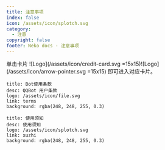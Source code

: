 ```yaml
---
title: 注意事项
index: false
icon: /assets/icon/splotch.svg
category:
  - 注意
copyright: false
footer: Neko docs - 注意事项
---
```

单击卡片 ![Logo](/assets/icon/credit-card.svg =15x15)![Logo](/assets/icon/arrow-pointer.svg =15x15) 即可进入对应卡片。

  ```component VPCard
  title: Bot使用条款
  desc: QQBot 用户条款
  logo: /assets/icon/file.svg
  link: terms
  background: rgba(248, 248, 255, 0.3)
  ```



  ```component VPCard
  title: 使用须知
  desc: 使用须知
  logo: /assets/icon/splotch.svg
  link: xuzhi
  background: rgba(248, 248, 255, 0.3)
  ```
